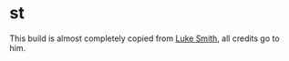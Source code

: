 # st

This build is almost completely copied from [Luke Smith](https://github.com/LukeSmithxyz/st), all credits go to him.
